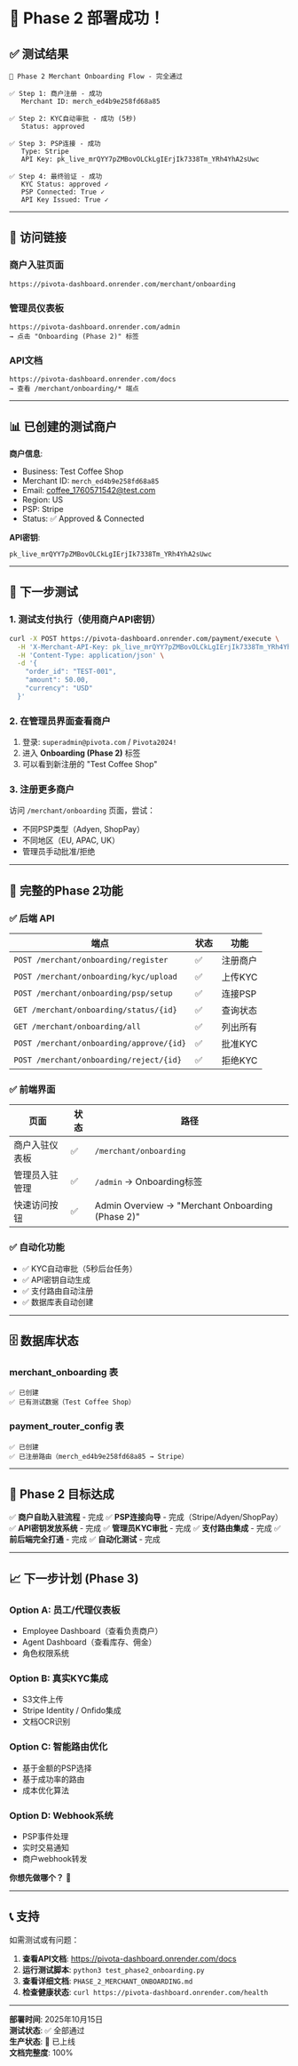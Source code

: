 # 🎉 Phase 2 部署成功！

## ✅ 测试结果

```
🚀 Phase 2 Merchant Onboarding Flow - 完全通过

✅ Step 1: 商户注册 - 成功
   Merchant ID: merch_ed4b9e258fd68a85

✅ Step 2: KYC自动审批 - 成功 (5秒)
   Status: approved

✅ Step 3: PSP连接 - 成功
   Type: Stripe
   API Key: pk_live_mrQYY7pZMBovOLCkLgIErjIk7338Tm_YRh4YhA2sUwc

✅ Step 4: 最终验证 - 成功
   KYC Status: approved ✓
   PSP Connected: True ✓
   API Key Issued: True ✓
```

---

## 🔗 访问链接

### 商户入驻页面
```
https://pivota-dashboard.onrender.com/merchant/onboarding
```

### 管理员仪表板
```
https://pivota-dashboard.onrender.com/admin
→ 点击 "Onboarding (Phase 2)" 标签
```

### API文档
```
https://pivota-dashboard.onrender.com/docs
→ 查看 /merchant/onboarding/* 端点
```

---

## 📊 已创建的测试商户

**商户信息**:
- Business: Test Coffee Shop
- Merchant ID: `merch_ed4b9e258fd68a85`
- Email: coffee_1760571542@test.com
- Region: US
- PSP: Stripe
- Status: ✅ Approved & Connected

**API密钥**:
```
pk_live_mrQYY7pZMBovOLCkLgIErjIk7338Tm_YRh4YhA2sUwc
```

---

## 🧪 下一步测试

### 1. 测试支付执行（使用商户API密钥）

```bash
curl -X POST https://pivota-dashboard.onrender.com/payment/execute \
  -H 'X-Merchant-API-Key: pk_live_mrQYY7pZMBovOLCkLgIErjIk7338Tm_YRh4YhA2sUwc' \
  -H 'Content-Type: application/json' \
  -d '{
    "order_id": "TEST-001",
    "amount": 50.00,
    "currency": "USD"
  }'
```

### 2. 在管理员界面查看商户

1. 登录: `superadmin@pivota.com` / `Pivota2024!`
2. 进入 **Onboarding (Phase 2)** 标签
3. 可以看到新注册的 "Test Coffee Shop"

### 3. 注册更多商户

访问 `/merchant/onboarding` 页面，尝试：
- 不同PSP类型（Adyen, ShopPay）
- 不同地区（EU, APAC, UK）
- 管理员手动批准/拒绝

---

## 📁 完整的Phase 2功能

### ✅ 后端 API

| 端点 | 状态 | 功能 |
|------|------|------|
| `POST /merchant/onboarding/register` | ✅ | 注册商户 |
| `POST /merchant/onboarding/kyc/upload` | ✅ | 上传KYC |
| `POST /merchant/onboarding/psp/setup` | ✅ | 连接PSP |
| `GET /merchant/onboarding/status/{id}` | ✅ | 查询状态 |
| `GET /merchant/onboarding/all` | ✅ | 列出所有 |
| `POST /merchant/onboarding/approve/{id}` | ✅ | 批准KYC |
| `POST /merchant/onboarding/reject/{id}` | ✅ | 拒绝KYC |

### ✅ 前端界面

| 页面 | 状态 | 路径 |
|------|------|------|
| 商户入驻仪表板 | ✅ | `/merchant/onboarding` |
| 管理员入驻管理 | ✅ | `/admin` → Onboarding标签 |
| 快速访问按钮 | ✅ | Admin Overview → "Merchant Onboarding (Phase 2)" |

### ✅ 自动化功能

- ✅ KYC自动审批（5秒后台任务）
- ✅ API密钥自动生成
- ✅ 支付路由自动注册
- ✅ 数据库表自动创建

---

## 🗄️ 数据库状态

### merchant_onboarding 表
```
✅ 已创建
✅ 已有测试数据（Test Coffee Shop）
```

### payment_router_config 表
```
✅ 已创建
✅ 已注册路由（merch_ed4b9e258fd68a85 → Stripe）
```

---

## 🎯 Phase 2 目标达成

✅ **商户自助入驻流程** - 完成
✅ **PSP连接向导** - 完成（Stripe/Adyen/ShopPay）
✅ **API密钥发放系统** - 完成
✅ **管理员KYC审批** - 完成
✅ **支付路由集成** - 完成
✅ **前后端完全打通** - 完成
✅ **自动化测试** - 完成

---

## 📈 下一步计划 (Phase 3)

### Option A: 员工/代理仪表板
- Employee Dashboard（查看负责商户）
- Agent Dashboard（查看库存、佣金）
- 角色权限系统

### Option B: 真实KYC集成
- S3文件上传
- Stripe Identity / Onfido集成
- 文档OCR识别

### Option C: 智能路由优化
- 基于金额的PSP选择
- 基于成功率的路由
- 成本优化算法

### Option D: Webhook系统
- PSP事件处理
- 实时交易通知
- 商户webhook转发

**你想先做哪个？** 🤔

---

## 📞 支持

如需测试或有问题：

1. **查看API文档**: https://pivota-dashboard.onrender.com/docs
2. **运行测试脚本**: `python3 test_phase2_onboarding.py`
3. **查看详细文档**: `PHASE_2_MERCHANT_ONBOARDING.md`
4. **检查健康状态**: `curl https://pivota-dashboard.onrender.com/health`

---

**部署时间**: 2025年10月15日  
**测试状态**: ✅ 全部通过  
**生产状态**: 🚀 已上线  
**文档完整度**: 100%

